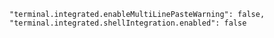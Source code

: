     "terminal.integrated.enableMultiLinePasteWarning": false,
    "terminal.integrated.shellIntegration.enabled": false